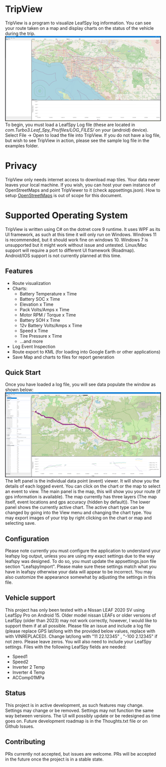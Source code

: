 # TripView
TripView is a program to visualize LeafSpy log information. You can see your route taken on a map and display charts on the status of the vehicle during the trip.
![Main Window nothing loaded](.github/images/startup.png "Main Window (No data loaded)")
To begin, you must load a LeafSpy Log file (these are located in <i>com.Turbo3.Leaf_Spy_Pro/files/LOG_FILES/</i> on your (android) device).
Select File -> Open to load the file into TripView. If you do not have a log file, but wish to see TripView in action, please see the sample log file in the examples folder.

# Privacy
TripView only needs internet access to download map tiles. Your data never leaves your local machine. 
If you wish, you can host your own instance of OpenStreetMaps and point TripViewer to it (check appsettings.json). 
How to setup [OpenStreetMaps](https://github.com/openstreetmap/openstreetmap-website/blob/master/INSTALL.md) is out of scope for this document.

# Supported Operating System
TripView is written using C# on the dotnet core 9 runtime. 
It uses WPF as its UI framework, as such at this time it will only run on Windows. 
Windows 11 is recommended, but it should work fine on windows 10. 
Windows 7 is unsupported but it might work without issue and untested.
Linux/Mac support will require a port to different UI framework (Roadmap).
Android/IOS support is not currently planned at this time.

## Features
* Route visualization
* Charts:
    * Battery Temperature x Time
    * Battery SOC x Time
    * Elevation x Time
    * Pack Volts/Amps x Time
    * Motor RPM / Torque x Time
    * Battery SOH x Time
    * 12v Battery Volts/Amps x Time
    * Speed x Time
    * Tire Pressure x Time
    * ...and more
* Log Event Inspection
* Route export to KML (for loading into Google Earth or other applications)
* Save Map and charts to files for report generation

## Quick Start
Once you have loaded a log file, you will see data populate the window as shown below:
![Main Window data loaded](.github/images/data-loaded.png "Main Window (trip loaded)")
The left panel is the individual data point (event) viewer. It will show you the details of each logged event. You can click on the chart or the map to select an event to view.
The main panel is the map, this will show you your route (if gps information is available). The map currently has three layers (The map itself, event locations and gps accuracy (hidden by default)).
The lower panel shows the currently active chart. The active chart type can be changed by going into the View menu and changing the chart type.
You may export images of your trip by right clicking on the chart or map and selecting save.

## Configuration
Please note currently you must configure the application to understand your leafspy log output, unless you are using my exact settings due to the way leafspy was designed.
To do so, you must update the appsettings.json file section "LeafspyImport". Please make sure these settings match what you have in leafspy otherwise your data will appear to be incorrect.
You may also customize the appearance somewhat by adjusting the settings in this file.

## Vehicle support
This project has only been tested with a Nissan LEAF 2020 SV using LeafSpy Pro on Android 15.
Older model nissan LEAFs or older versions of LeafSpy (older than 2023) may not work correctly, however, I would like to support them if at all possible. 
Please file an issue and include a log file (please replace GPS lat/long with the provided below values, replace with with VINREPLACED).
Change lat/long with "11 22.12345" , "-100 2.12345" if not zero. Please leave zeros. You will also need to include your LeafSpy settings.
Files with the following LeafSpy fields are needed: 
* Speed1
* Speed2
* Inverter 2 Temp
* Inverter 4 Temp
* ACComp01MPa

## Status
This project is in active development, as such features may change. Settings may change or be removed. Settings may not function the same way between versions. The UI will possibly update or be redesigned as time goes on.
Future development roadmap is in the Thoughts.txt file or on Github Issues.

## Contributing
PRs currently not accepted, but issues are welcome. PRs will be accepted in the future once the project is in a stable state.